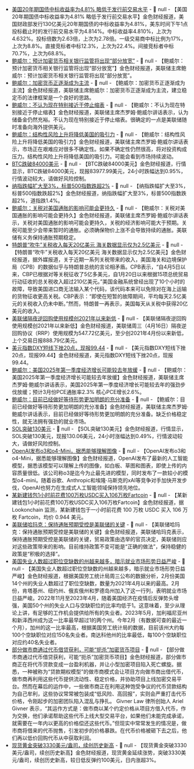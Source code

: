 - [美国20年期国债中标收益率为4.81% 略低于发行前交易水平](https://www.cls.cn/detail/2006310) - 📰 null - 【美国20年期国债中标收益率为4.81% 略低于发行前交易水平】金色财经报道，美国财政部发行130亿美元20年期国债的中标收益率为4.81%，美东时间下午1点投标截止时的发行前交易水平为4.814%。中标收益率4.810%，上次为4.632%。投标倍数为2.63倍，上次为2.78倍。一级交易商中标比例为17%，上次为8.8%。直接竞标者中标12.3%，上次为22.4%。间接竞标者中标70.7%，上次为68.8%。
- [鲍威尔：预计加密货币相关银行监管将出现“部分放宽”]() - 📰 null - 【鲍威尔：预计加密货币相关银行监管将出现“部分放宽”】金色财经报道，美联储主席鲍威尔：预计加密货币相关银行监管将出现“部分放宽”。
- [鲍威尔：加密货币正逐渐成为主流]() - 📰 null - 【鲍威尔：加密货币正逐渐成为主流】金色财经报道，美联储主席鲍威尔：加密货币正逐渐成为主流，建立稳定币的法律框架是一个良好的思路。
- [鲍威尔：不认为现在特别接近于停止缩表](https://www.cls.cn/detail/2006305) - 📰 null - 【鲍威尔：不认为现在特别接近于停止缩表】金色财经报道，美联储主席杰罗姆·鲍威尔讲话表示，认为储备金仍然充裕。不认为现在特别接近于停止缩表。很确定的一点是美联储随时准备向海外提供美元。
- [鲍威尔：结构性风险上升将降低美国的吸引力](https://www.cls.cn/detail/2006304) - 📰 null - 【鲍威尔：结构性风险上升将降低美国的吸引力】金色财经报道，美联储主席杰罗姆·鲍威尔讲话表示，市场正在艰难应对很多不确定性。如果不确定性仍然很高，将对投资构成压力。结构性风险上升将降低美国的吸引力。可能会看到市场持续波动。
- [BTC跌破84000美元]() - 📰 null - 【BTC跌破84000美元】金色财经报道，行情显示，BTC跌破84000美元，现报83977.99美元，24小时跌幅达到0.95%，行情波动较大，请做好风险控制。
- [纳指跌幅扩大至3%，标普500指数跌超2%]() - 📰 null - 【纳指跌幅扩大至3%，标普500指数跌超2%】金色财经报道，纳指跌幅扩大至3%，标普500指数跌超2%，道指跌1.4%。
- [鲍威尔：关税对美国通胀的影响可能会更持久](https://www.cls.cn/detail/2006299) - 📰 null - 【鲍威尔：关税对美国通胀的影响可能会更持久】金色财经报道，美联储主席杰罗姆·鲍威尔讲话表示，关税对美国通胀的影响可能会更持久，关税的经济影响可能大于预期。关税可能至少会带来暂时的通胀。必须确保物价上涨不会导致持续的通胀。美联储有义务保持通胀预期稳定。
- [特朗普“吹牛”关税收入每天20亿美元 海关数据显示仅为2.5亿美元](https://flash.jin10.com/detail/20250417011402549800) - 📰 null - 【特朗普“吹牛”关税收入每天20亿美元 海关数据显示仅为2.5亿美元】金色财经报道，据外媒报道，关于近期一系列关税带来的收入，美国海关和边境保护局（CPB）的数据似乎与特朗普总统的言论相矛盾。CPB表示，“自4月5日以来，CBP已根据对等关税征收了5亿多美元，自1月20日以来根据15项总统贸易行动征收的总关税收入超过210亿美元。”美国金融系统曾经出现了10个小时的故障，导致美国进口商无法输入某个代码，该代码本来可以免除对在海上运输的货物征收更高关税。CBP表示：“即使在短暂的故障期间，平均每天2.5亿美元的关税收入仍未中断。”然而，特朗普一再表示，美国每天从关税中获得20亿美元的收入。
- [美联储隔夜逆回购使用规模创2021年以来新低](https://flash.jin10.com/detail/20250417012329546800) - 📰 null - 【美联储隔夜逆回购使用规模创2021年以来新低】金色财经报道，美联储周三（4月16日）隔夜逆回购协议（RRP）使用规模为547.72亿美元，至少创2021年4月份以来新低，上个交易日报888.79亿美元。
- [美元指数DXY短线下挫20点，现报99.44]() - 📰 null - 【美元指数DXY短线下挫20点，现报99.44】金色财经报道，美元指数DXY短线下挫20点，现报99.44。
- [鲍威尔：美国2025年第一季度经济增长可能较去年放缓](https://www.cls.cn/detail/2006298) - 📰 null - 【鲍威尔：美国2025年第一季度经济增长可能较去年放缓】金色财经报道，美联储主席杰罗姆·鲍威尔讲话表示，美国2025年第一季度经济增长可能较去年的强劲步伐放缓；预计3月份PCE通胀率2.3% 核心PCE增长2.6%。
- [鲍威尔：目前已经做好等待形势更加明朗的充分准备](https://www.cls.cn/detail/2006297) - 📰 null - 【鲍威尔：目前已经做好等待形势更加明朗的充分准备】金色财经报道，美联储主席杰罗姆·鲍威尔讲话表示，目前已经做好等待形势更加明朗的充分准备。缺乏价格稳定性，就无法拥有强劲的就业市场。
- [SOL突破130美元]() - 📰 null - 【SOL突破130美元】金色财经报道，行情显示，SOL突破130美元，现报130.06美元，24小时涨幅达到0.49%，行情波动较大，请做好风险控制。
- [OpenAI发布o3和o4-Mini，据悉能够理解图像](https://flash.jin10.com/detail/20250417011233442800) - 📰 null - 【OpenAI发布o3和o4-Mini，据悉能够理解图像】金色财经报道，OpenAI发布了最新的人工智能模型，据悉该模型可以理解上传的图像，如白板、草图和图表，即使上传的内容质量很低。该公司称o3是迄今为止最先进的模型，同时发布了一款较小的模型o4-mini。随着谷歌、Anthropic和埃隆·马斯克的xAI等竞争对手加快开发步伐，OpenAI也努力在生成式人工智能领域保持领先地位。
- [某新建钱包1小时前花费100万枚USDC买入106万枚Fartcoin](https://x.com/lookonchain/status/1912554105324900372) - 📰 null - 【某新建钱包1小时前花费100万枚USDC买入106万枚Fartcoin】金色财经报道，据 Lookonchain 监测，某新建钱包于一小时前花费 100 万枚 USDC 买入 106 万枚 Fartcoin，均价 0.944 美元。
- [美联储哈玛克：保持通胀预期受控是美联储的关键](https://flash.jin10.com/detail/20250417004223308800) - 📰 null - 【美联储哈玛克：保持通胀预期受控是美联储的关键】金色财经报道，美联储哈玛克表示，保持通胀预期受控是美联储的关键，贸易政策由选举的官员决定，美联储则应对这些政策带来的影响。目前维持政策不变可能是“正确的做法”，保持稳健的政策是“积极的选择”。
- [美国失业人数超过职位空缺数的州越来越多，暗示就业市场形势日益严峻](https://finance.sina.com.cn/stock/usstock/c/2025-04-17/doc-inetktkn3042871.shtml) - 📰 null - 【美国失业人数超过职位空缺数的州越来越多，暗示就业市场形势日益严峻】金色财经报道，根据美国劳工统计局周三公布的数据分析，2月份美国14个州的失业人数超过了职位空缺数，数量为2021年4月以来的最高。2月份，肯塔基州、纽约州、俄亥俄州和罗德岛州加入了这一行列，表明就业市场日益严峻。2022年11月至2023年4月，随着美国经济在疫情后反弹势头增强，美国50个州的失业人口与空缺职位的比率均低于1。这意味着，至少从理论上讲，有足够的工作机会提供给所有的失业者。2023年5月，加利福尼亚州和新泽西州成为这一比率最早超过1的两个州。今年2月（有数据可查的最近一个月），加州的这一比率最高，根据美国劳工统计局的数据，目前该州大约每100个空缺职位对应150名失业者。南达科他州的比率最低，每100个空缺职位对应约40名失业者。
- [部分做市商通过代币借贷获利，可能“扼杀”加密货币项目](https://cointelegraph.com/news/market-maker-deals-quietly-killing-crypto-projects) - 📰 null - 【部分做市商通过代币借贷获利，可能“扼杀”加密货币项目】金色财经报道，部分做市商正在将代币贷款变成一台盈利机器，并让小型加密项目陷入死亡螺旋。据悉，一种被称为“贷款期权模型”的做市商模式会让项目方向做市商出借代币，做市商再利用这些代币提供流动性、稳定价格，并协助项目上线加密交易平台。然而在幕后的运作中，一些做市商正在利用这种饱受争议的代币贷款结构为自己牟利，这些协议常常被包装成“低风险、高回报”，实则会严重打击代币价格，令刚起步的加密团队陷入混乱与挣扎。 
Givner Law 律所创始人 Ariel Givner 表示，“其运作方式是：做市商以某个约定价格从项目方借入代币，作为交换，他们承诺帮助这些代币上线大型交易平台，如果他们未能完成承诺，就需要在一年内以更高的价格偿还这些代币。”但现实中常常发生的情况是，做市商将借来的代币抛售，引发初步的价格暴跌。在代币价格被砸下去之后，他们再以低价回购代币从中获取利润。
- [现货黄金突破3330美元/盎司，续创历史新高](https://flash.jin10.com/detail/20250417002501691800) - 📰 null - 【现货黄金突破3330美元/盎司，续创历史新高】金色财经报道，现货黄金延续涨势，突破3330美元/盎司，续创历史新高，较日低反弹约100美元，日内涨超3%。
